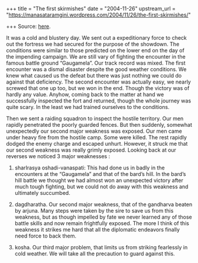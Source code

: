 +++
title = "The first skirmishes"
date = "2004-11-26"
upstream_url = "https://manasataramgini.wordpress.com/2004/11/26/the-first-skirmishes/"

+++
Source: [here](https://manasataramgini.wordpress.com/2004/11/26/the-first-skirmishes/).

It was a cold and blustery day. We sent out a expeditionary force to check out the fortress we had secured for the purpose of the showdown. The conditions were similar to those predicted on the lower end on the day of the impending campaign. We are still vary of fighting the encounter in the famous battle ground “Gaugamela”. Our track record was mixed. The first encounter was a dismal disaster despite the good weather conditions. We knew what caused us the defeat but there was just nothing we could do against that deficiency. The second encounter was actually easy, we nearly screwed that one up too, but we won in the end. Though the victory was of hardly any value. Anyhow, coming back to the matter at hand we successfully inspected the fort and returned, though the whole journey was quite scary. In the least we had trained ourselves to the conditions.

Then we sent a raiding squadron to inspect the hostile territory. Our men rapidly penetrated the poorly guarded fences. But then suddenly, somewhat unexpectedly our second major weakness was exposed. Our men came under heavy fire from the hostile camp. Some were killed. The rest rapidly dodged the enemy charge and escaped unhurt. However, it struck me that our second weakness was really grimly exposed. Looking back at our reverses we noticed 3 major weaknesses :  
  
1) sharIrasya oshadi-vanaspati: This had done us in badly in the encounters at the “Gaugamela” and that of the bard’s hill. In the bard’s hill battle we thought we had almost won an unexpected victory after much tough fighting, but we could not do away with this weakness and ultimately succumbed.  
  
2) dagdharatha. Our second major weakness, that of the gandharva beaten by arjuna. Many steps were taken by the sire to save us from this weakness, but as though impelled by fate we never learned any of those battle skills and now remain frightfully exposed. The more I think of this weakness it strikes me hard that all the diplomatic endeavors finally need force to back them.  
  
3) kosha. Our third major problem, that limits us from striking fearlessly in cold weather. We will take all the precaution to guard against this.

